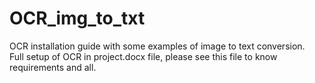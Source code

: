 # OCR_img_to_txt
OCR installation guide with some examples of image to text conversion.  
Full setup of OCR in project.docx file, please see this file to know requirements and all.
